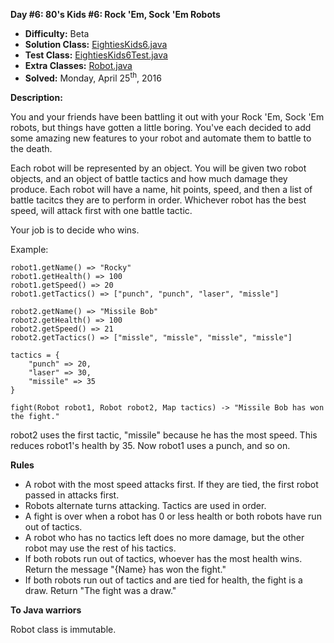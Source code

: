<b>Day #6: 80's Kids #6: Rock 'Em, Sock 'Em Robots</b>

* <b>Difficulty:</b> Beta
* <b>Solution Class:</b> [EightiesKids6.java](EightiesKids6.java)
* <b>Test Class:</b> [EightiesKids6Test.java](EightiesKids6Test.java)
* <b>Extra Classes:</b>  [Robot.java](Robot.java)
* <b>Solved:</b> Monday, April 25<sup>th</sup>, 2016

<b>Description:</b>

You and your friends have been battling it out with your Rock 'Em, Sock 'Em robots, but things have gotten a little boring. You've each decided to add some amazing new features to your robot and automate them to battle to the death.

Each robot will be represented by an object. You will be given two robot objects, and an object of battle tactics and how much damage they produce. Each robot will have a name, hit points, speed, and then a list of battle tacitcs they are to perform in order. Whichever robot has the best speed, will attack first with one battle tactic.

Your job is to decide who wins.

Example:

<pre><code>robot1.getName() => "Rocky"
robot1.getHealth() => 100
robot1.getSpeed() => 20
robot1.getTactics() => ["punch", "punch", "laser", "missle"]

robot2.getName() => "Missile Bob"
robot2.getHealth() => 100
robot2.getSpeed() => 21
robot2.getTactics() => ["missle", "missle", "missle", "missle"]

tactics = {
    "punch" => 20,
    "laser" => 30,
    "missile" => 35
}

fight(Robot robot1, Robot robot2, Map<String, Integer> tactics) -> "Missile Bob has won the fight."</code></pre>

robot2 uses the first tactic, "missile" because he has the most speed. This reduces robot1's health by 35. Now robot1 uses a punch, and so on.

<b>Rules</b>

- A robot with the most speed attacks first. If they are tied, the first robot passed in attacks first.
- Robots alternate turns attacking. Tactics are used in order.
- A fight is over when a robot has 0 or less health or both robots have run out of tactics.
- A robot who has no tactics left does no more damage, but the other robot may use the rest of his tactics.
- If both robots run out of tactics, whoever has the most health wins. Return the message "{Name} has won the fight."
- If both robots run out of tactics and are tied for health, the fight is a draw. Return "The fight was a draw."

<b>To Java warriors</b>

Robot class is immutable.